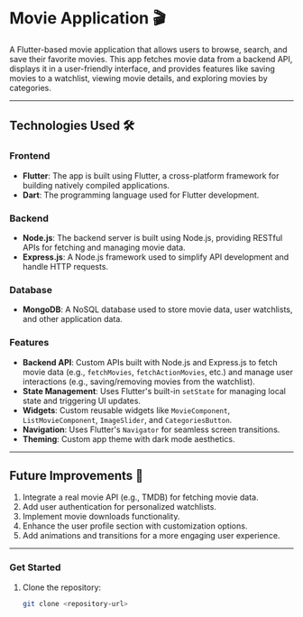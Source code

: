 # Movie Application 🎬

A Flutter-based movie application that allows users to browse, search, and save their favorite movies. This app fetches movie data from a backend API, displays it in a user-friendly interface, and provides features like saving movies to a watchlist, viewing movie details, and exploring movies by categories. 

---

## Technologies Used 🛠️

### **Frontend**
- **Flutter**: The app is built using Flutter, a cross-platform framework for building natively compiled applications.
- **Dart**: The programming language used for Flutter development.

### **Backend**
- **Node.js**: The backend server is built using Node.js, providing RESTful APIs for fetching and managing movie data.
- **Express.js**: A Node.js framework used to simplify API development and handle HTTP requests.

### **Database**
- **MongoDB**: A NoSQL database used to store movie data, user watchlists, and other application data.

### **Features**
- **Backend API**: Custom APIs built with Node.js and Express.js to fetch movie data (e.g., `fetchMovies`, `fetchActionMovies`, etc.) and manage user interactions (e.g., saving/removing movies from the watchlist).
- **State Management**: Uses Flutter's built-in `setState` for managing local state and triggering UI updates.
- **Widgets**: Custom reusable widgets like `MovieComponent`, `ListMovieComponent`, `ImageSlider`, and `CategoriesButton`.
- **Navigation**: Uses Flutter's `Navigator` for seamless screen transitions.
- **Theming**: Custom app theme with dark mode aesthetics.

---

## Future Improvements 🔮

1. Integrate a real movie API (e.g., TMDB) for fetching movie data.
2. Add user authentication for personalized watchlists.
3. Implement movie downloads functionality.
4. Enhance the user profile section with customization options.
5. Add animations and transitions for a more engaging user experience.

---

### **Get Started**

1. Clone the repository:
   ```bash
   git clone <repository-url>

